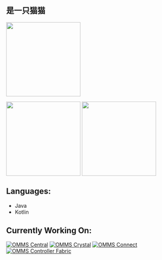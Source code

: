 ## 是一只猫猫

<p>
      <img
        src="https://github-readme-stats.vercel.app/api?username=ZhuRuoLing&show_icons=true&theme=buefy&include_all_commits=true&count_private=true&hide_rank=true"
        style="height: 200px"
        align="center"
      />
       <p/>
      <img
            src = "https://api.githubtrends.io/user/svg/ZhuRuoLing/langs?time_range=one_year&include_private=True&theme=bright_lights"
            height="200"
            align = "center"
            />
      <img
            src = "https://api.githubtrends.io/user/svg/ZhuRuoLing/repos?time_range=one_year&theme=bright_lights"
            height="200"
            align = "center"
            />
    </p>

## Languages:
 - Java
 - Kotlin
## Currently Working On:
[![OMMS Central](https://github-readme-stats.vercel.app/api/pin/?username=OhMyMinecraftServer&repo=omms-central)](https://github.com/OhMyMinecraftServer/omms-central)
[![OMMS Crystal](https://github-readme-stats.vercel.app/api/pin/?username=ZhuRuoLing&repo=omms-crystal)](https://github.com/ZhuRuoLing/omms-crystal)
[![OMMS Connect](https://github-readme-stats.vercel.app/api/pin/?username=ZhuRuoLing&repo=omms-connect)](https://github.com/ZhuRuoLing/omms-crystal)
[![OMMS Controller Fabric](https://github-readme-stats.vercel.app/api/pin/?username=ZhuRuoLing&repo=omms-controller-fabric)](https://github.com/ZhuRuoLing/omms-controller-fabric)
